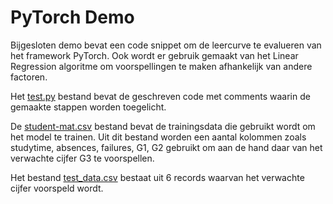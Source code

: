 
# PyTorch Demo

Bijgesloten demo bevat een code snippet om de leercurve te evalueren van het framework PyTorch.
Ook wordt er gebruik gemaakt van het Linear Regression algoritme om voorspellingen te maken afhankelijk van andere factoren.

Het [test.py](test.py) bestand bevat de geschreven code met comments waarin de gemaakte stappen worden toegelicht.

De [student-mat.csv](student-mat.csv) bestand bevat de trainingsdata die gebruikt wordt om het model te trainen. Uit dit bestand worden een aantal kolommen zoals studytime, absences, failures, G1, G2 gebruikt om aan de hand daar van het verwachte cijfer G3 te voorspellen. 

Het bestand [test_data.csv](test_data.csv) bestaat uit 6 records waarvan het verwachte cijfer voorspeld wordt.

